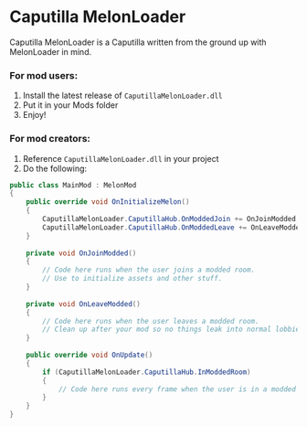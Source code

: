 # Caputilla MelonLoader
Caputilla MelonLoader is a Caputilla written from the ground up with MelonLoader in mind.

### For mod users:
1. Install the latest release of `CaputillaMelonLoader.dll`
2. Put it in your Mods folder
3. Enjoy!

### For mod creators:
1. Reference `CaputillaMelonLoader.dll` in your project
2. Do the following:
```C#
public class MainMod : MelonMod
{
    public override void OnInitializeMelon()
    {
        CaputillaMelonLoader.CaputillaHub.OnModdedJoin += OnJoinModded;
        CaputillaMelonLoader.CaputillaHub.OnModdedLeave += OnLeaveModded;
    }
    
    private void OnJoinModded()
    {
        // Code here runs when the user joins a modded room.
        // Use to initialize assets and other stuff.
    }
    
    private void OnLeaveModded()
    {
        // Code here runs when the user leaves a modded room.
        // Clean up after your mod so no things leak into normal lobbies.
    }
    
    public override void OnUpdate()
    {
        if (CaputillaMelonLoader.CaputillaHub.InModdedRoom)
        {
            // Code here runs every frame when the user is in a modded room.
        }
    }
}
```